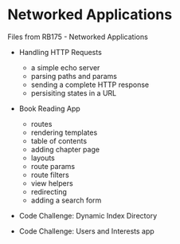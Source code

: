 # Networked Applications
Files from RB175 - Networked Applications

* Handling HTTP Requests
  * a simple echo server
  * parsing paths and params
  * sending a complete HTTP response
  * persisiting states in a URL

* Book Reading App
  * routes
  * rendering templates
  * table of contents
  * adding chapter page
  * layouts
  * route params
  * route filters
  * view helpers
  * redirecting
  * adding a search form
  
* Code Challenge: Dynamic Index Directory
* Code Challenge: Users and Interests app

 
